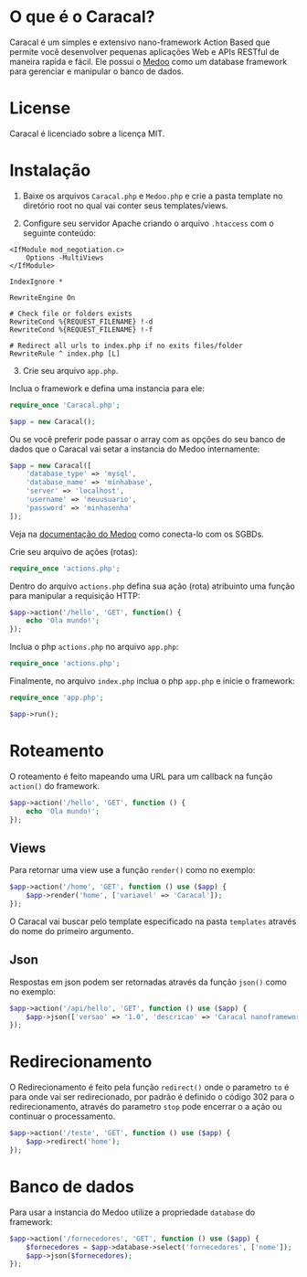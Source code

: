# O que é o Caracal?

Caracal é um simples e extensivo nano-framework Action Based que permite você desenvolver pequenas aplicações Web e APIs RESTful de maneira rapida e fácil. Ele possui o [Medoo](https://medoo.in/) como um database framework para gerenciar e manipular o banco de dados.

# License

Caracal é licenciado sobre a licença MIT.

# Instalação

1. Baixe os arquivos `Caracal.php` e `Medoo.php` e crie a pasta template no diretório root no qual vai conter seus templates/views.

2. Configure seu servidor Apache criando o arquivo  `.htaccess` com o seguinte conteúdo:

```
<IfModule mod_negotiation.c>
    Options -MultiViews
</IfModule>

IndexIgnore *

RewriteEngine On

# Check file or folders exists
RewriteCond %{REQUEST_FILENAME} !-d
RewriteCond %{REQUEST_FILENAME} !-f

# Redirect all urls to index.php if no exits files/folder
RewriteRule ^ index.php [L]
```

3. Crie seu arquivo `app.php`.

Inclua o framework e defina uma instancia para ele:
```php
require_once 'Caracal.php';

$app = new Caracal();
```
Ou se você preferir pode passar o array com as opções do seu banco de dados que o Caracal vai setar a instancia do Medoo internamente:
```php
$app = new Caracal([
	'database_type' => 'mysql',
	'database_name' => 'minhabase',
	'server' => 'localhost',
	'username' => 'meuusuario',
	'password' => 'minhasenha'
]);
```
Veja na [documentação do Medoo](https://medoo.in/api/new) como conecta-lo com os SGBDs.

Crie seu arquivo de ações (rotas):
```php
require_once 'actions.php';
```

Dentro do arquivo `actions.php` defina sua ação (rota) atribuinto uma função para manipular a requisição HTTP:
```php
$app->action('/hello', 'GET', function() {
	echo 'Ola mundo!';
});
```

Inclua o php `actions.php` no arquivo `app.php`:
```php
require_once 'actions.php';
```

Finalmente, no arquivo `index.php` inclua o php `app.php` e inicie o framework:
```php
require_once 'app.php';

$app->run();
```

# Roteamento

O roteamento é feito mapeando uma URL para um callback na função `action()` do framework.
```php
$app->action('/hello', 'GET', function () {
	echo 'Ola mundo!';
});
```

## Views

Para retornar uma view use a função `render()` como no exemplo:
```php
$app->action('/home', 'GET', function () use ($app) {
	$app->render('home', ['variavel' => 'Caracal']);
});
```

O Caracal vai buscar pelo template especificado na pasta `templates` através do nome do primeiro argumento.

## Json

Respostas em json podem ser retornadas através da função `json()` como no exemplo:
```php
$app->action('/api/hello', 'GET', function () use ($app) {	
	$app->json(['versao' => '1.0', 'descricao' => 'Caracal nanoframework']);
});
```

# Redirecionamento

O Redirecionamento é feito pela função `redirect()` onde o parametro `to` é para onde vai ser redirecionado, por padrão é definido o código 302 para o redirecionamento, através do parametro `stop` pode encerrar o a ação ou continuar o processamento.
```php
$app->action('/teste', 'GET', function () use ($app) {
	$app->redirect('home');	
});
```

# Banco de dados

Para usar a instancia do Medoo utilize a propriedade `database` do framework:
```php
$app->action('/fornecedores', 'GET', function () use ($app) { 
	$fornecedores = $app->database->select('fornecedores', ['nome']);
	$app->json($fornecedores);
});
```
